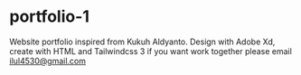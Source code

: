 # portfolio-1
Website portfolio inspired from Kukuh Aldyanto. Design with Adobe Xd, create with HTML and Tailwindcss 3
if you want work together please email ilul4530@gmail.com

